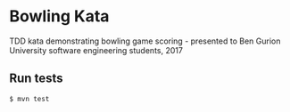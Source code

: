 # Bowling Kata

TDD kata demonstrating bowling game scoring - presented to Ben Gurion University software engineering students, 2017

## Run tests

```
$ mvn test
```

